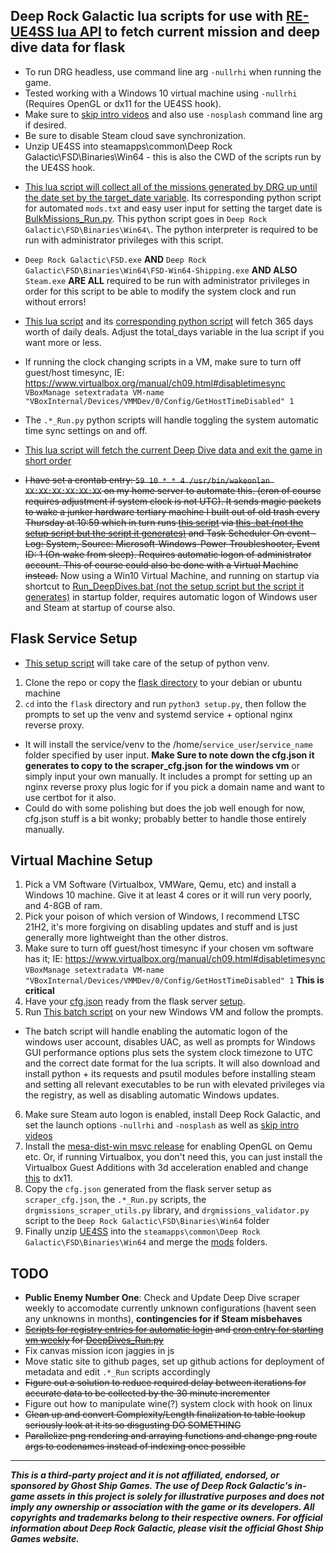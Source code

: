 ## **Deep Rock Galactic lua scripts for use with [RE-UE4SS lua API](https://github.com/UE4SS-RE/RE-UE4SS/) to fetch current mission and deep dive data for flask**

- To run DRG headless, use command line arg `-nullrhi` when running the game.
- Tested working with a Windows 10 virtual machine using `-nullrhi` (Requires OpenGL or dx11 for the UE4SS hook).
- Make sure to [skip intro videos](https://www.pcgamingwiki.com/wiki/Deep_Rock_Galactic#Skip_intro_videos) and also use `-nosplash` command line arg if desired.
- Be sure to disable Steam cloud save synchronization.
- Unzip UE4SS into steamapps\common\Deep Rock Galactic\FSD\Binaries\Win64 - this is also the CWD of the scripts run by the UE4SS hook.

* [This lua script will collect all of the missions generated by DRG up until the date set by the target_date variable](https://github.com/rolfosian/drgmissions/blob/main/mods/BulkMissionsScraper/Scripts/main.lua). Its corresponding python script for automated `mods.txt` and easy user input for setting the target date is [BulkMissions_Run.py](https://github.com/rolfosian/drgmissions/blob/main/BulkMissions_Run.py). This python script goes in `Deep Rock Galactic\FSD\Binaries\Win64\`. The python interpreter is required to be run with administrator privileges with this script.
- `Deep Rock Galactic\FSD.exe` **AND** `Deep Rock Galactic\FSD\Binaries\Win64\FSD-Win64-Shipping.exe` **AND ALSO** `Steam.exe` **ARE ALL** required to be run with administrator privileges in order for this script to be able to modify the system clock and run without errors!

- [This lua script](https://github.com/rolfosian/drgmissions/blob/main/mods/DailyDealsScraper/Scripts/main.lua) and its [corresponding python script](https://github.com/rolfosian/drgmissions/blob/main/DailyDeals_Run.py) will fetch 365 days worth of daily deals. Adjust the total_days variable in the lua script if you want more or less.

- If running the clock changing scripts in a VM, make sure to turn off guest/host timesync, IE: https://www.virtualbox.org/manual/ch09.html#disabletimesync `VBoxManage setextradata VM-name "VBoxInternal/Devices/VMMDev/0/Config/GetHostTimeDisabled" 1`

- The `.*_Run.py` python scripts will handle toggling the system automatic time sync settings on and off.

- [This lua script will fetch the current Deep Dive data and exit the game in short order](https://github.com/rolfosian/drgmissions/blob/main/mods/DeepDivesScraper/Scripts/main.lua)
- ~~I have set a crontab entry: `59 10 * * 4 /usr/bin/wakeonlan XX:XX:XX:XX:XX:XX` on my home server to automate this. (cron of course requires adjustment if system clock is not UTC). It sends magic packets to wake a junker hardware tertiary machine I built out of old trash every Thursday at 10:59 which in turn runs [this script](https://github.com/rolfosian/drgmissions/blob/main/DeepDives_Run.py) via [this .bat (not the setup script but the script it generates)](https://github.com/rolfosian/drgmissions/blob/main/vm_fresh_setup.bat#L176) and Task Scheduler On event - Log: System, Source: Microsoft-Windows-Power-Troubleshooter, Event ID: 1 (On wake from sleep). Requires automatic logon of administrator account. This of course could also be done with a Virtual Machine instead.~~ Now using a Win10 Virtual Machine, and running on startup via shortcut to [Run_DeepDives.bat (not the setup script but the script it generates)](https://github.com/rolfosian/drgmissions/blob/main/vm_fresh_setup.bat#L176) in startup folder, requires automatic logon of Windows user and Steam at startup of course also.

## **Flask Service Setup**
- [This setup script](https://github.com/rolfosian/drgmissions/blob/main/flask/setup.py) will take care of the setup of python venv.
1. Clone the repo or copy the [flask directory](https://github.com/rolfosian/drgmissions/blob/main/flask/) to your debian or ubuntu machine
2. `cd` into the `flask` directory and run `python3 setup.py`, then follow the prompts to set up the venv and systemd service + optional nginx reverse proxy.
- It will install the service/venv to the /home/`service_user`/`service_name` folder specified by user input. **Make Sure to note down the cfg.json it generates to copy to the scraper_cfg.json for the windows vm** or simply input your own manually. It includes a prompt for setting up an nginx reverse proxy plus logic for if you pick a domain name and want to use certbot for it also.
- Could do with some polishing but does the job well enough for now, cfg.json stuff is a bit wonky; probably better to handle those entirely manually.

## **Virtual Machine Setup**
1. Pick a VM Software (Virtualbox, VMWare, Qemu, etc) and install a Windows 10 machine. Give it at least 4 cores or it will run very poorly, and 4-8GB of ram.
2. Pick your poison of which version of Windows, I recommend LTSC 21H2, it's more forgiving on disabling updates and stuff and is just generally more lightweight than the other distros.
3. Make sure to turn off guest/host timesync if your chosen vm software has it; IE: https://www.virtualbox.org/manual/ch09.html#disabletimesync `VBoxManage setextradata VM-name "VBoxInternal/Devices/VMMDev/0/Config/GetHostTimeDisabled" 1` **This is critical**
4. Have your [cfg.json](https://github.com/rolfosian/drgmissions/blob/main/flask/cfg.json) ready from the flask server [setup](/README.md#flask-service-setup).
5. Run [This batch script](https://github.com/rolfosian/drgmissions/blob/main/vm_fresh_setup.bat) on your new Windows VM and follow the prompts. 
- The batch script will handle enabling the automatic logon of the windows user account, disables UAC, as well as prompts for Windows GUI performance options plus sets the system clock timezone to UTC and the correct date format for the lua scripts. It will also download and install python + its requests and psutil modules before installing steam and setting all relevant executables to be run with elevated privileges via the registry, as well as disabling automatic Windows updates.
6. Make sure Steam auto logon is enabled, install Deep Rock Galactic, and set the launch options `-nullrhi` and `-nosplash` as well as [skip intro videos](https://www.pcgamingwiki.com/wiki/Deep_Rock_Galactic#Skip_intro_videos)
7. Install the [mesa-dist-win msvc release](https://github.com/pal1000/mesa-dist-win/releases/) for enabling OpenGL on Qemu etc. Or, if running Virtualbox, you don't need this, you can just install the Virtualbox Guest Additions with 3d acceleration enabled and change [this](https://github.com/UE4SS-RE/RE-UE4SS/blob/main/assets/UE4SS-settings.ini#L98) to dx11.
8. Copy the `cfg.json` generated from the flask server setup as `scraper_cfg.json`, the `.*_Run.py` scripts, the `drgmissions_scraper_utils.py` library, and `drgmissions_validator.py` script to the `Deep Rock Galactic\FSD\Binaries\Win64` folder
9. Finally unzip [UE4SS](https://github.com/UE4SS-RE/RE-UE4SS/releases/download/v3.0.1/UE4SS_v3.0.1.zip) into the `steamapps\common\Deep Rock Galactic\FSD\Binaries\Win64` and merge the [mods](https://github.com/rolfosian/drgmissions/tree/main/mods) folders.

## **TODO**
- **Public Enemy Number One**: Check and Update Deep Dive scraper weekly to accomodate currently unknown configurations (havent seen any unknowns in months), **contingencies for if Steam misbehaves**
- ~~[Scripts for registry entries for automatic login](https://github.com/rolfosian/drgmissions/blob/main/vm_fresh_setup.bat) and [cron entry for starting vm weekly](https://github.com/rolfosian/drgmissions/blob/main/vm_Run.sh) for [DeepDives_Run.py](https://github.com/rolfosian/drgmissions/blob/main/DeepDives_Run.py)~~
- Fix canvas mission icon jaggies in js
- Move static site to github pages, set up github actions for deployment of metadata and edit `.*_Run` scripts accordingly
- ~~Figure out a solution to reduce required delay between iterations for accurate data to be collected by the 30 minute incrementer~~
- Figure out how to manipulate wine(?) system clock with hook on linux
- ~~Clean up and convert Complexity/Length finalization to table lookup seriously look at it its so disgusting DO SOMETHING~~
- ~~Parallelize png rendering and arraying functions and change png route args to codenames instead of indexing once possible~~ 

-------------------------------------------------------------------------------------------
***This is a third-party project and it is not affiliated, endorsed, or sponsored by Ghost Ship Games. The use of Deep Rock Galactic's in-game assets in this project is solely for illustrative purposes and does not imply any ownership or association with the game or its developers. All copyrights and trademarks belong to their respective owners. For official information about Deep Rock Galactic, please visit the official Ghost Ship Games website.***
